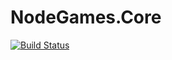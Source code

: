 # NodeGames.Core

[![Build Status](https://travis-ci.org/stefanmielke/NodeGames.Core.svg?branch=master)](https://travis-ci.org/stefanmielke/NodeGames.Core)
